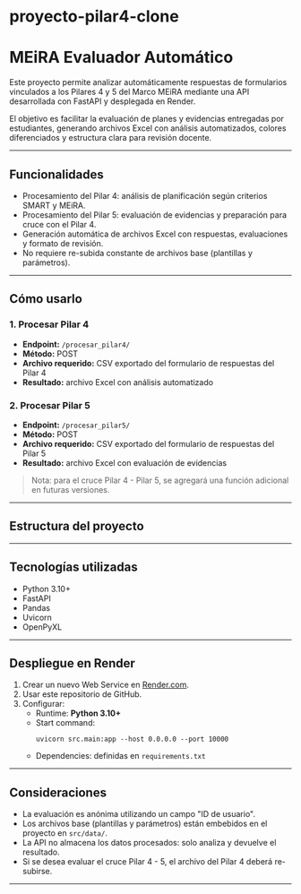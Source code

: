 # proyecto-pilar4-clone
# MEiRA Evaluador Automático

Este proyecto permite analizar automáticamente respuestas de formularios vinculados a los Pilares 4 y 5 del Marco MEiRA mediante una API desarrollada con FastAPI y desplegada en Render.

El objetivo es facilitar la evaluación de planes y evidencias entregadas por estudiantes, generando archivos Excel con análisis automatizados, colores diferenciados y estructura clara para revisión docente.

---

## Funcionalidades

- Procesamiento del Pilar 4: análisis de planificación según criterios SMART y MEiRA.
- Procesamiento del Pilar 5: evaluación de evidencias y preparación para cruce con el Pilar 4.
- Generación automática de archivos Excel con respuestas, evaluaciones y formato de revisión.
- No requiere re-subida constante de archivos base (plantillas y parámetros).

---

## Cómo usarlo

### 1. Procesar Pilar 4

- **Endpoint:** `/procesar_pilar4/`
- **Método:** POST
- **Archivo requerido:** CSV exportado del formulario de respuestas del Pilar 4
- **Resultado:** archivo Excel con análisis automatizado

### 2. Procesar Pilar 5

- **Endpoint:** `/procesar_pilar5/`
- **Método:** POST
- **Archivo requerido:** CSV exportado del formulario de respuestas del Pilar 5
- **Resultado:** archivo Excel con evaluación de evidencias

> Nota: para el cruce Pilar 4 - Pilar 5, se agregará una función adicional en futuras versiones.

---

## Estructura del proyecto

---

## Tecnologías utilizadas

- Python 3.10+
- FastAPI
- Pandas
- Uvicorn
- OpenPyXL

---

## Despliegue en Render

1. Crear un nuevo Web Service en [Render.com](https://render.com).
2. Usar este repositorio de GitHub.
3. Configurar:
   - Runtime: **Python 3.10+**
   - Start command:  
     ```
     uvicorn src.main:app --host 0.0.0.0 --port 10000
     ```
   - Dependencies: definidas en `requirements.txt`

---

## Consideraciones

- La evaluación es anónima utilizando un campo "ID de usuario".
- Los archivos base (plantillas y parámetros) están embebidos en el proyecto en `src/data/`.
- La API no almacena los datos procesados: solo analiza y devuelve el resultado.
- Si se desea evaluar el cruce Pilar 4 - 5, el archivo del Pilar 4 deberá re-subirse.

---




